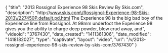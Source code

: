 {
    "title": "2013 Rossignol Experience 98 Skis Review By Skis.com",
    "description": "http:\/\/www.skis.com\/Rossignol-Experience-98-Skis-2013\/227450P,default,pd.html  The Experience 98 is the big bad boy of the Experience line from Rossignol. At 98mm underfoot the Experience 98 gives you the ability to charge deep powder, blow crud away, and",
    "videoid": "3767430",
    "date_created": "1411361306",
    "date_modified": "1418182027",
    "type": "captivate",
    "layout": "video",
    "url": "\/v\/2013-rossignol-experience-98-skis-review-by-skis-com\/3767430"
}